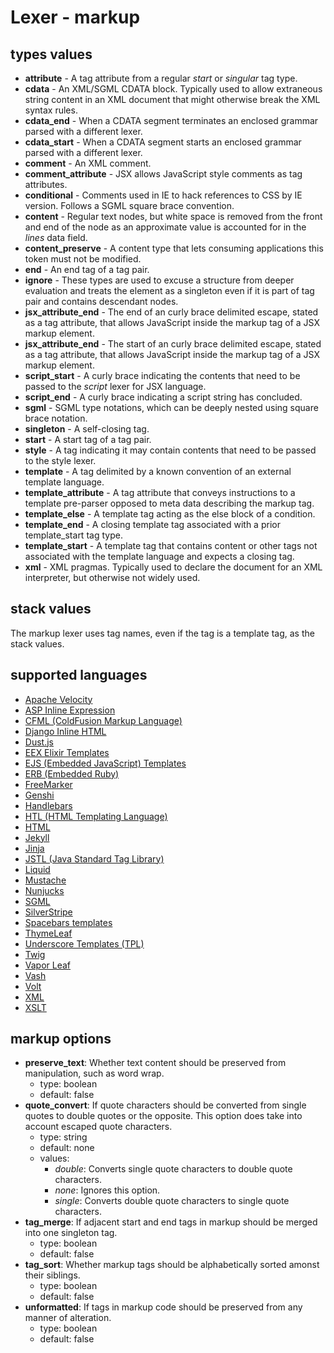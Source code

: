 # Lexer - markup

## types values
* **attribute** - A tag attribute from a regular *start* or *singular* tag type.
* **cdata** - An XML/SGML CDATA block.  Typically used to allow extraneous string content in an XML document that might otherwise break the XML syntax rules.
* **cdata_end** - When a CDATA segment terminates an enclosed grammar parsed with a different lexer.
* **cdata_start** - When a CDATA segment starts an enclosed grammar parsed with a different lexer.
* **comment** - An XML comment.
* **comment_attribute** - JSX allows JavaScript style comments as tag attributes.
* **conditional** - Comments used in IE to hack references to CSS by IE version.  Follows a SGML square brace convention.
* **content** - Regular text nodes, but white space is removed from the front and end of the node as an approximate value is accounted for in the *lines* data field.
* **content_preserve** - A content type that lets consuming applications this token must not be modified.
* **end** - An end tag of a tag pair.
* **ignore** - These types are used to excuse a structure from deeper evaluation and treats the element as a singleton even if it is part of tag pair and contains descendant nodes.
* **jsx_attribute_end** - The end of an curly brace delimited escape, stated as a tag attribute, that allows JavaScript inside the markup tag of a JSX markup element.
* **jsx_attribute_end** - The start of an curly brace delimited escape, stated as a tag attribute, that allows JavaScript inside the markup tag of a JSX markup element.
* **script_start** - A curly brace indicating the contents that need to be passed to the *script* lexer for JSX language.
* **script_end** - A curly brace indicating a script string has concluded.
* **sgml** - SGML type notations, which can be deeply nested using square brace notation.
* **singleton** - A self-closing tag.
* **start** - A start tag of a tag pair.
* **style** - A tag indicating it may contain contents that need to be passed to the style lexer.
* **template** - A tag delimited by a known convention of an external template language.
* **template_attribute** - A tag attribute that conveys instructions to a template pre-parser opposed to meta data describing the markup tag.
* **template_else** - A template tag acting as the else block of a condition.
* **template_end** - A closing template tag associated with a prior template\_start tag type.
* **template_start** - A template tag that contains content or other tags not associated with the template language and expects a closing tag.
* **xml** - XML pragmas.  Typically used to declare the document for an XML interpreter, but otherwise not widely used.

## stack values
The markup lexer uses tag names, even if the tag is a template tag, as the stack values.

<!-- Everything below this line is dynamically generated! -->

## supported languages
* [Apache Velocity](https://velocity.apache.org/)
* [ASP Inline Expression](https://support.microsoft.com/en-us/help/976112/introduction-to-asp-net-inline-expressions-in-the-net-framework)
* [CFML (ColdFusion Markup Language)](https://www.adobe.com/products/coldfusion-family.html)
* [Django Inline HTML](https://docs.djangoproject.com/en/2.1/topics/forms/)
* [Dust.js](https://www.dustjs.com/)
* [EEX Elixir Templates](https://hexdocs.pm/eex/EEx.html)
* [EJS (Embedded JavaScript) Templates](https://www.ejs.co/)
* [ERB (Embedded Ruby)](https://ruby-doc.org/stdlib-1.9.3/libdoc/erb/rdoc/ERB.html)
* [FreeMarker](https://freemarker.apache.org/)
* [Genshi](https://genshi.edgewall.org/)
* [Handlebars](https://handlebarsjs.com/)
* [HTL (HTML Templating Language)](https://helpx.adobe.com/experience-manager/htl/using/getting-started.html)
* [HTML](https://www.w3.org/TR/html52/)
* [Jekyll](https://jekyllrb.com/docs/liquid/)
* [Jinja](http://jinja.pocoo.org/)
* [JSTL (Java Standard Tag Library)](https://github.com/eclipse-ee4j/jstl-api)
* [Liquid](https://shopify.github.io/liquid/)
* [Mustache](https://mustache.github.io/)
* [Nunjucks](https://mozilla.github.io/nunjucks/)
* [SGML](https://www.iso.org/standard/16387.html)
* [SilverStripe](https://docs.silverstripe.org/en/4/developer_guides/templates/syntax/)
* [Spacebars templates](http://blazejs.org/guide/spacebars.html)
* [ThymeLeaf](https://www.thymeleaf.org/doc/tutorials/3.0/usingthymeleaf.html)
* [Underscore Templates (TPL)](https://underscorejs.org/#template)
* [Twig](https://twig.symfony.com/)
* [Vapor Leaf](https://docs.vapor.codes/3.0/leaf/overview/)
* [Vash](https://github.com/kirbysayshi/vash)
* [Volt](https://phalcon-php-framework-documentation.readthedocs.io/en/latest/reference/volt.html)
* [XML](https://www.w3.org/TR/REC-xml/)
* [XSLT](https://www.w3.org/standards/xml/transformation)

## markup options
* **preserve_text**: Whether text content should be preserved from manipulation, such as word wrap.
   - type: boolean
   - default: false
* **quote_convert**: If quote characters should be converted from single quotes to double quotes or the opposite. This option does take into account escaped quote characters.
   - type: string
   - default: none
   - values:
      * *double*: Converts single quote characters to double quote characters.
      * *none*: Ignores this option.
      * *single*: Converts double quote characters to single quote characters.
* **tag_merge**: If adjacent start and end tags in markup should be merged into one singleton tag.
   - type: boolean
   - default: false
* **tag_sort**: Whether markup tags should be alphabetically sorted amonst their siblings.
   - type: boolean
   - default: false
* **unformatted**: If tags in markup code should be preserved from any manner of alteration.
   - type: boolean
   - default: false